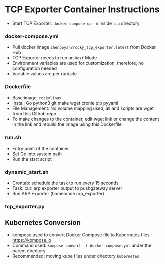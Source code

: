 # TCP Exporter Container Instructions
- Start TCP Exporter: `docker compose up -d` inside `tcp` directory

### docker-compose.yml
- Pull docker image `zhenboyan/rocky_tcp_exporter:latest` from Docker Hub
- TCP Exporter needs to run on `Host` Mode 
- Environment variables are used for customization, therefore, no configuration needed
- Variable values are per run/site  

### Dockerfile
- Base image: `rockylinux`
- Instal: Go python3 git make wget cronie pip pyyaml
- File Management: No volume mapping used, all and scripts are wget from this Github repo
- To make changes to the container, edit wget link or change the content in the link and rebuild the image using this Dockerfile

### run.sh
- Entry point of the container
- Set Go into system path
- Run the start script

### dynamic_start.sh
- Crontab: schedule the task to run every 15 seconds
- Task: curl arp exporter output to pushgateway server
- Run ARP Exporter (homemade arp_exporter)

### tcp_exporter.py

## Kubernetes Conversion
- kompose used to convert Docker Compose file to Kubernetes files https://kompose.io
- Command used: `kompose convert -f docker-compose.yml` under the parent directory
- Recommended: moving kube files under directory `kubernetes`